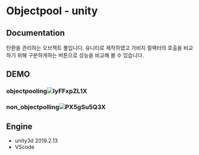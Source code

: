 # Objectpool - unity


## Documentation
탄환을 관리하는 오브젝트 풀입니다. 유니티로 제작하였고 가비지 컬랙터의 호출을 비교하기 위해 구분하게하는 버튼으로 성능을 비교해 볼 수 있습니다.


## DEMO
### objectpooling![lyFFxpZL1X](https://user-images.githubusercontent.com/24996693/71509785-e4315100-28cf-11ea-89ec-b5a56ae7775d.gif)


### non_objectpolling![PX5gSu5Q3X](https://user-images.githubusercontent.com/24996693/71509823-032fe300-28d0-11ea-9066-659603eccf73.gif)






## Engine
- unity3d 2019.2.13
- VScode




